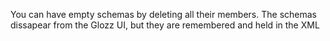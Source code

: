 You can have empty schemas by deleting all their members.
The schemas dissapear from the Glozz UI, but they are
remembered and held in the XML

